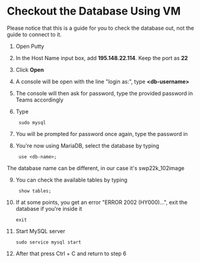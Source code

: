 # Checkout the Database Using VM

Please notice that this is a guide for you to check the database out, not the guide to connect to it.

1. Open Putty
2. In the Host Name input box, add **195.148.22.114**. Keep the port as **22**
3. Click **Open**
4. A console will be open with the line "login as:", type **&lt;db-username&gt;**
5. The console will then ask for password, type the provided password in Teams accordingly 
6. Type

        sudo mysql

7. You will be prompted for password once again, type the password in
8. You're now using MariaDB, select the database by typing

        use <db-name>;

The database name can be different, in our case it's swp22k_102image

9. You can check the available tables by typing

        show tables;

10. If at some points, you get an error "ERROR 2002 (HY000)...", exit the database if you're inside it 

        exit

11. Start MySQL server 

        sudo service mysql start

11. After that press Ctrl + C and return to step 6